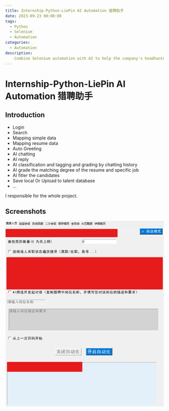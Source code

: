 ```yaml
---
title: Internship-Python-LiePin AI Automation 猎聘助手
date: 2023-09-23 00:00:00
tags:
  - Python
  - Selenium
  - Automation
categories:
  - Automation
description: 
    Combine Selenium automation with AI to help the company's headhunter department build a complete automated workflow.
---
```


# Internship-Python-LiePin AI Automation 猎聘助手

## Introduction

* Login
* Search
* Mapping simple data
* Mapping resume data
* Auto Greeting
* AI chatting
* AI reply
* AI classification and tagging and grading by chatting history
* AI grade the matching degree of the resume and specific job
* AI fitler the candidates
* Save local Or Upload to talent database
* ...

I responsible for the whole project.

## Screenshots

![alt text](/attachments/Internship-Python-LiePinAIAutomation猎聘助手/image.png)
